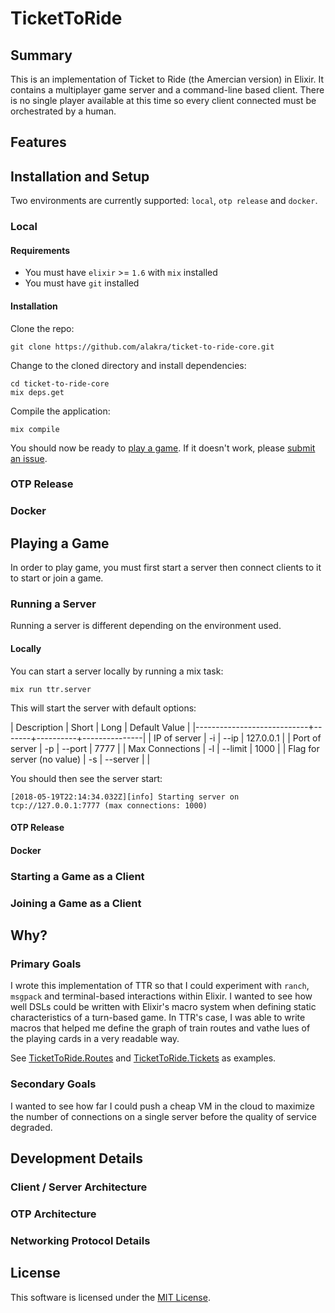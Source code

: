 # TicketToRide

## Summary

This is an implementation of Ticket to Ride (the Amercian version) in
Elixir. It contains a multiplayer game server and a command-line based
client. There is no single player available at this time so every
client connected must be orchestrated by a human.

## Features

## Installation and Setup

Two environments are currently supported: `local`, `otp release` and `docker`.

### Local

#### Requirements

* You must have `elixir` >= `1.6` with `mix` installed
* You must have `git` installed

#### Installation

Clone the repo:

```shell
git clone https://github.com/alakra/ticket-to-ride-core.git
```

Change to the cloned directory and install dependencies:

```shell
cd ticket-to-ride-core
mix deps.get
```

Compile the application:

```shell
mix compile
```

You should now be ready to [play a game](#playing-a-game). If it doesn't work,
please [submit an issue](https://github.com/alakra/ticket-to-ride-core/issues).

### OTP Release

### Docker

## Playing a Game

In order to play game, you must first start a server then connect
clients to it to start or join a game.

### Running a Server

Running a server is different depending on the environment used.

#### Locally

You can start a server locally by running a mix task:

```shell
mix run ttr.server
```

This will start the server with default options:

| Description                | Short | Long     | Default Value |
|----------------------------+-------+----------+---------------|
| IP of server               | -i    | --ip     |     127.0.0.1 |
| Port of server             | -p    | --port   |          7777 |
| Max Connections            | -l    | --limit  |          1000 |
| Flag for server (no value) | -s    | --server |               |

You should then see the server start:

```text
[2018-05-19T22:14:34.032Z][info] Starting server on tcp://127.0.0.1:7777 (max connections: 1000)
```

#### OTP Release

#### Docker

### Starting a Game as a Client

### Joining a Game as a Client

## Why?

### Primary Goals

I wrote this implementation of TTR so that I could experiment with
`ranch`, `msgpack` and terminal-based interactions within Elixir. I
wanted to see how well DSLs could be written with Elixir's macro
system when defining static characteristics of a turn-based game. In
TTR's case, I was able to write macros that helped me define the graph
of train routes and vathe lues of the playing cards in a very readable
way.

See [TicketToRide.Routes](lib/ticket_to_ride/routes.ex) and [TicketToRide.Tickets](lib/ticket_to_ride/tickets.ex) as
examples.

### Secondary Goals

I wanted to see how far I could push a cheap VM in the cloud to
maximize the number of connections on a single server before the
quality of service degraded.

## Development Details

### Client / Server Architecture

### OTP Architecture

### Networking Protocol Details

## License

This software is licensed under the [MIT License](LICENSE).

